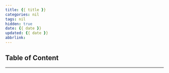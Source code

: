 ```yaml
---
title: {{ title }}
categories: nil
tags: nil
hidden: true
date: {{ date }}
updated: {{ date }}
abbrlink:
---
```


## Table of Content
<!-- toc -->

---
